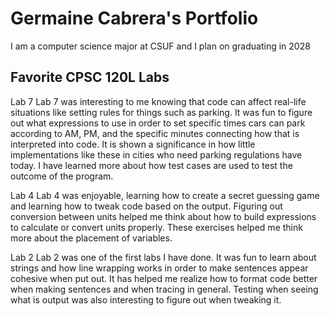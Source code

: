 # Germaine Cabrera's Portfolio

I am a computer science major at CSUF and I plan on graduating in 2028

## Favorite CPSC 120L Labs

Lab 7
Lab 7 was interesting to me knowing that code can affect real-life situations like setting rules for things such as parking. It was fun to figure out what expressions to use in order to set specific times cars can park according to AM, PM, and the specific minutes connecting how that is interpreted into code. It is shown a significance in how little implementations like these in cities who need parking regulations have today. I have learned more about how test cases are used to test the outcome of the program.

Lab 4
Lab 4 was enjoyable, learning how to create a secret guessing game and learning how to tweak code based on the output. Figuring out conversion between units helped me think about how to build expressions to calculate or convert units properly. These exercises helped me think more about the placement of variables.

Lab 2
Lab 2 was one of the first labs I have done. It was fun to learn about strings and how line wrapping works in order to make sentences appear cohesive when put out. It has helped me realize how to format code better when making sentences and when tracing in general. Testing when seeing what is output was also interesting to figure out when tweaking it. 
